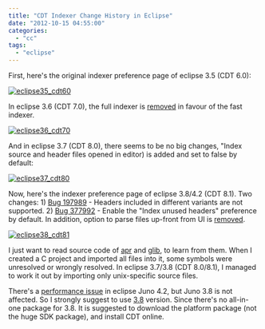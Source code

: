 ```yaml
---
title: "CDT Indexer Change History in Eclipse"
date: "2012-10-15 04:55:00"
categories: 
  - "cc"
tags: 
  - "eclipse"
---
```


First, here's the original indexer preference page of eclipse 3.5 (CDT 6.0):

[![eclipse35_cdt60](images/8079370915_dbca9173f6_z.jpg)](http://www.flickr.com/photos/gonwan1985/8079370915 "eclipse35_cdt60 by Binhao Qian, on Flickr")

In eclipse 3.6 (CDT 7.0), the full indexer is [removed](https://bugs.eclipse.org/bugs/show_bug.cgi?id=294864 " [Full Indexer] Remove full indexer") in favour of the fast indexer.

[![eclipse36_cdt70](images/8079371081_5cdfe99086_z.jpg)](http://www.flickr.com/photos/gonwan1985/8079371081 "eclipse36_cdt70 by Binhao Qian, on Flickr")

And in eclipse 3.7 (CDT 8.0), there seems to be no big changes, "Index source and header files opened in editor) is added and set to false by default:

[![eclipse37_cdt80](images/8079371209_cfd858cf0f_z.jpg)](http://www.flickr.com/photos/gonwan1985/8079371209 "eclipse37_cdt80 by Binhao Qian, on Flickr")

Now, here's the indexer preference page of eclipse 3.8/4.2 (CDT 8.1). Two changes: 1) [Bug 197989](https://bugs.eclipse.org/bugs/show_bug.cgi?id=197989) - Headers included in different variants are not supported. 2) [Bug 377992](https://bugs.eclipse.org/bugs/show_bug.cgi?id=377992) - Enable the "Index unused headers" preference by default. In addition, option to parse files up-front from UI is [removed](http://git.eclipse.org/c/cdt/org.eclipse.cdt.git/commit/?id=0fb12d7d561551926f0dfa07fc5d8803407efb35).

[![eclipse38_cdt81](images/8079364910_27db6c904d_z.jpg)](http://www.flickr.com/photos/gonwan1985/8079364910 "eclipse38_cdt81 by Binhao Qian, on Flickr")

I just want to read source code of [apr](http://apr.apache.org/) and [glib](http://developer.gnome.org/glib/stable/), to learn from them. When I created a C project and imported all files into it, some symbols were unresolved or wrongly resolved. In eclipse 3.7/3.8 (CDT 8.0/8.1), I managed to work it out by importing only unix-specific source files.

There's a [performance issue](https://bugs.eclipse.org/bugs/show_bug.cgi?id=385272) in eclipse Juno 4.2, but Juno 3.8 is not affected. So I strongly suggest to use [3.8](http://download.eclipse.org/eclipse/downloads/eclipse3x.html) version. Since there's no all-in-one package for 3.8. It is suggested to download the platform package (not the huge SDK package), and install CDT online.
